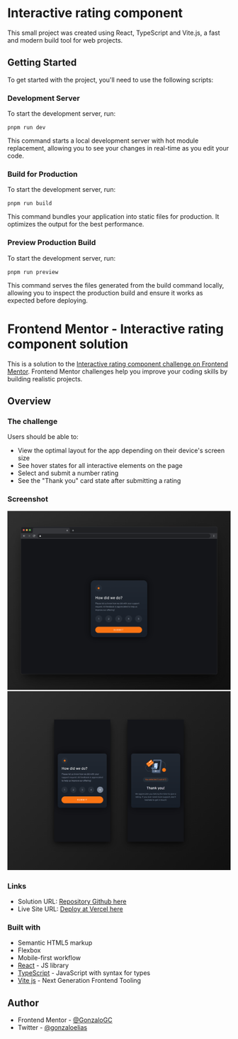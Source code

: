 #  Interactive rating component

This small project was created using React, TypeScript and Vite.js, a fast and modern build tool for web projects.

## Getting Started

To get started with the project, you'll need to use the following scripts:

### Development Server

To start the development server, run:
```
pnpm run dev
```
This command starts a local development server with hot module replacement, allowing you to see your changes in real-time as you edit your code.
### Build for Production

To start the development server, run:
```
pnpm run build
```
This command bundles your application into static files for production. It optimizes the output for the best performance.
### Preview Production Build

To start the development server, run:
```
pnpm run preview
```
This command serves the files generated from the build command locally, allowing you to inspect the production build and ensure it works as expected before deploying.

# Frontend Mentor - Interactive rating component solution

This is a solution to the [Interactive rating component challenge on Frontend Mentor](https://www.frontendmentor.io/challenges/interactive-rating-component-koxpeBUmI). Frontend Mentor challenges help you improve your coding skills by building realistic projects. 

## Overview

### The challenge

Users should be able to:

- View the optimal layout for the app depending on their device's screen size
- See hover states for all interactive elements on the page
- Select and submit a number rating
- See the "Thank you" card state after submitting a rating

### Screenshot

![](public/screenshot/shot-desktop-upload.png)
![](public/screenshot/shot-mobile-upload.png)

### Links

- Solution URL: [Repository Github here](https://github.com/GonzaloGC/interactive-rating-component-main)
- Live Site URL: [Deploy at Vercel here](https://interactive-rating-component-gg.vercel.app/)

### Built with

- Semantic HTML5 markup
- Flexbox
- Mobile-first workflow
- [React](https://reactjs.org/) - JS library
- [TypeScript](https://www.typescriptlang.org/) - JavaScript with syntax for types
- [Vite js](https://vitejs.dev/) - Next Generation Frontend Tooling

## Author

- Frontend Mentor - [@GonzaloGC](https://www.frontendmentor.io/profile/GonzaloGC)
- Twitter - [@gonzaloelias](https://twitter.com/gonzaloelias)
